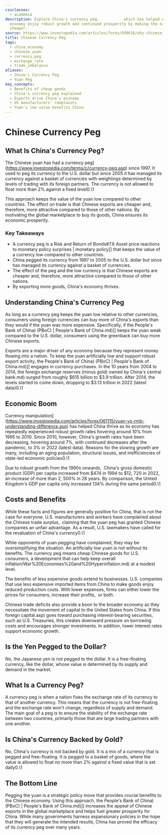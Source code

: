 ```yaml
---
cssclasses:
  - academia
description: Explore China's currency peg,           which has helped Asia's largest
  economy enjoy robust growth and continued prosperity by making the nation's exports
  cheaper.
source: https://www.investopedia.com/articles/forex/030616/why-chinese-yuan-pegged.asp
title: Chinese Currency Peg
tags:
  - china_economy
  - chinese_yuan
  - currency_peg
  - exchange_rate
  - trade_imbalance
aliases:
  - China's Currency Peg
  - Yuan Peg
key_concepts:
  - Benefits of cheap goods
  - China's currency peg explained
  - Exports drive China's economy
  - US manufacturers' complaints
  - Yuan's low value benefits China
---
```


# Chinese Currency Peg
## What Is China's Currency Peg?

The Chinese yuan has had a currency peg](https://www.investopedia.com/terms/c/currency-peg.asp) since 1997. It used to peg its currency to the U.S. dollar but since 2005 it has managed its currency against a basket of currencies with weightings determined by levels of trading with its foreign partners. The currency is not allowed to float more than 2% against a fixed level0.\1

This approach keeps the value of the yuan low compared to other countries. The effect on trade is that Chinese exports are cheaper and,  therefore,  more attractive compared to those of other nations. By motivating the global marketplace to buy its goods,  China ensures its economic prosperity.

### Key Takeaways

- A currency peg is a Risk and Return of Bonds#7.6 Asset price reactions to monetary policy surprises | monetary policy]] that keeps the value of a currency low compared to other countries.
- China pegged its currency from 1997 to 2005 to the U.S. dollar but since has managed its currency against a basket of currencies.
- The effect of the peg and the low currency is that Chinese exports are cheaper and,  therefore,  more attractive compared to those of other nations.
- By exporting more goods,  China's economy thrives.

## Understanding China's Currency Peg

As long as a currency peg keeps the yuan low relative to other currencies,  consumers using foreign currencies can buy more of China's exports than they would if the yuan was more expensive. Specifically,  if the People's Bank of China) (PBoC) | People's Bank of China.md)]] keeps the yuan weak compared to the U.S. dollar,  consumers using the greenback can buy more Chinese exports.

Exports are a major driver of any economy because they represent money flowing into a nation. To keep the yuan artificially low and support robust export activity,  the People's Bank of China) (PBoC) | People's Bank of China.md)]] engages in currency purchases. In the 10 years from 2004 to 2014,  the foreign exchange reserves (minus gold) owned by China's central bank.md) surged from roughly $615 billion to $3.9 trillion. After 2014,  the levels started to come down,  dropping to $3.13 trillion in 2022 (latest data)0.\1

## Economic Boom

Currency manipulation](https://www.investopedia.com/articles/forex/061115/yuan-vs-rmb-understanding-difference.asp) has helped China thrive as its economy has repeatedly experienced robust growth rates hovering around 10% from 1995 to 2010. Since 2010,  however,  China's growth rates have been decreasing,  hovering around 7%,  with continued decreases after the pandemic,  to 3% in 2022 (latest data). Reasons for the slowing growth are many,  including an aging population,  structural issues,  and inefficiencies of state-led economic policies0.\1

Due to robust growth from the 1990s onwards,           China's gross domestic product (GDP) per capita increased from $474 in 1994 to $12,  720 in 2022,  an increase of more than 2,  500% in 28 years. By comparison,  the United Kingdom's GDP per capita only increased 134% during the same period0.\1

## Costs and Benefits

While these facts and figures are generally positive for China,  that is not the case for everyone. U.S. manufacturers and workers have complained about the Chinese trade surplus,           claiming that the yuan peg has granted Chinese companies an unfair advantage. As a result,  U.S. lawmakers have called for the revaluation of China's currency0.\1

While opponents of yuan pegging have complained,  they may be oversimplifying the situation. An artificially low yuan is not without its benefits. The currency peg means cheap Chinese goods for U.S. consumers,  a development that can help keep overall inflation/War%20Economies%20and%20Hyperinflation.md) at a modest level.

The benefits of less expensive goods extend to businesses. U.S. companies that use less expensive imported items from China to make goods enjoy reduced production costs. With lower expenses,  firms can either lower the prices for consumers,  increase their profits,           or both.

Chinese trade deficits also provide a boon to the broader economy as they necessitate the movement of capital to the United States from China. If this foreign capital.asp) goes toward purchasing interest-bearing securities,  such as U.S. Treasuries,  this creates downward pressure on borrowing costs and encourages stronger investments. In addition,  lower interest rates support economic growth.

## Is the Yen Pegged to the Dollar?

No,  the Japanese yen is not pegged to the dollar. It is a free-floating currency,  like the dollar,  whose value is determined by its supply and demand in the market.

## What Is a Currency Peg?

A currency peg is when a nation fixes the exchange rate of its currency to that of another currency. This means that the currency is not free-floating and the exchange rate won't change,  regardless of supply and demand. The main goal of a peg is to ensure the stability of the exchange rate between two countries,  primarily those that are large trading partners with one another.

## Is China's Currency Backed by Gold?

No,  China's currency is not backed by gold. It is a mix of a currency that is pegged and free-floating. It is pegged to a basket of goods,  where the value is allowed to float no more than 2% against a fixed value that is set daily0.\1

## The Bottom Line

Pegging the yuan is a strategic policy move that provides crucial benefits to the Chinese economy. Using this approach,  the People's Bank of China) (PBoC) | People's Bank of China.md)]] increases the appeal of Chinese exports in the global marketplace and helps fuel greater prosperity for China. While many governments harness expansionary policies in the hope that they will generate the intended results,  China has proved the efficacy of its currency peg over many years.
